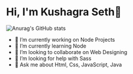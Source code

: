 # Hi, I'm Kushagra Seth👋
![Anurag's GitHub stats](https://github-readme-stats.vercel.app/api?username=kseth0808&show_icons=true&theme=dark)
- 🔭 I’m currently working on Node Projects
- 🌱 I’m currently learning Node
- 👯 I’m looking to collaborate on Web Designing
- 🤔 I’m looking for help with Sass
- 💬 Ask me about Html, Css, JavaScript, Java 

